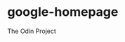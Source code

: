 # google-homepage
The Odin Project
<html>
<title>Google Homepage - Project </title>
<a href="http://www.theodinproject.com/web-development-101/html-css?ref=lc-pb"></a>
</html>
